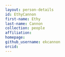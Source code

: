 ```yaml
---
layout: person-details
id: EthyCannon
first-name: Ethy
last-name: Cannon
collection: people
affiliation:
homepage:
github_username: ekcannon
orcid:
---
```

